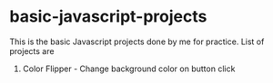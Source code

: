 # basic-javascript-projects

This is the basic Javascript projects done by me for practice.
List of projects are

1. Color Flipper - Change background color on button click
